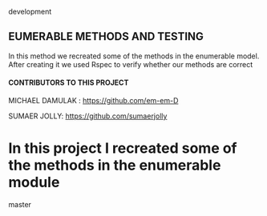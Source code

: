 development
##  EUMERABLE METHODS AND TESTING 


In this method we recreated some of the methods in the enumerable model. After creating it we used Rspec to verify whether our methods are correct 

#### CONTRIBUTORS TO THIS PROJECT

MICHAEL DAMULAK : https://github.com/em-em-D

SUMAER JOLLY: https://github.com/sumaerjolly

# In this project I recreated some of the methods in the enumerable module 
master
